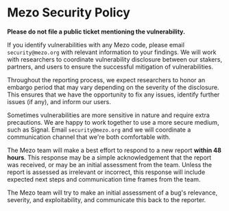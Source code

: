 # Mezo Security Policy

**Please do not file a public ticket mentioning the vulnerability.**

If you identify vulnerabilities with any Mezo code, please email
`security@mezo.org` with relevant information to your findings. We will work
with researchers to coordinate vulnerability disclosure between our stakers,
partners, and users to ensure the successful mitigation of vulnerabilities.

Throughout the reporting process, we expect researchers to honor an embargo
period that may vary depending on the severity of the disclosure. This ensures
that we have the opportunity to fix any issues, identify further issues
(if any), and inform our users.

Sometimes vulnerabilities are more sensitive in nature and require extra
precautions. We are happy to work together to use a more secure medium, such as
Signal. Email `security@mezo.org` and we will coordinate a communication channel
that we're both comfortable with.

The Mezo team will make a best effort to respond to a new report
**within 48 hours**. This response may be a simple acknowledgement that the
report was received, or may be an initial assessment from the team. Unless the
report is assessed as irrelevant or incorrect, this response will include
expected next steps and communication time frames from the team.

The Mezo team will try to make an initial assessment of a bug's relevance,
severity, and exploitability, and communicate this back to the reporter.
